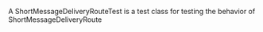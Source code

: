 A ShortMessageDeliveryRouteTest is a test class for testing the behavior of ShortMessageDeliveryRoute